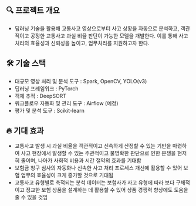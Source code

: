 <h2> 🔍 프로젝트 개요 </h2>

- 딥러닝 기술을 활용해 교통사고 영상으로부터 사고 상황을 자동으로 분석하고, 객관적이고 공정한 교통사고 과실 비율 판단이 가능한 모델을 개발한다. 이를 통해 사고처리의 효율성과 신뢰성을 높이고, 업무처리를 지원하고자 한다.


<h2> 🛠 기술 스택 </h2>

- 대규모 영상 처리 및 분석 도구 : Spark, OpenCV, YOLO(v3)
- 딥러닝 프레임워크 : PyTorch
- 객체 추적 : DeepSORT
- 워크플로우 자동화 및 관리 도구 : Airflow (예정)
- 평가 및 분석 도구 : Scikit-learn

<h2> 🔥 기대 효과 </h2>

- 교통사고 발생 시 과실 비율을 객관적이고 신속하게 산정할 수 있는 기반을 마련하여 사고 현장에서 발생할 수 있는 주관적이고 불명확한 판단으로 인한 분쟁을 현저히 줄이며, 나아가 사회적 비용과 시간 절약의 효과를 기대함
- 보험금 청구 심사의 자동화나 신속한 사고 처리 프로세스 개선에 활용할 수 있어 보험 업무의 효율성이 크게 증가할 것으로 기대됨
- 교통사고 유형별로 축적되는 분석 데이터는 보험사가 사고 유형에 따라 보다 구체적이고 정교한 보험 상품을 설계하는 데 활용할 수 있어 상품 경쟁력 향상에도 도움을 줄 수 있을 것임
